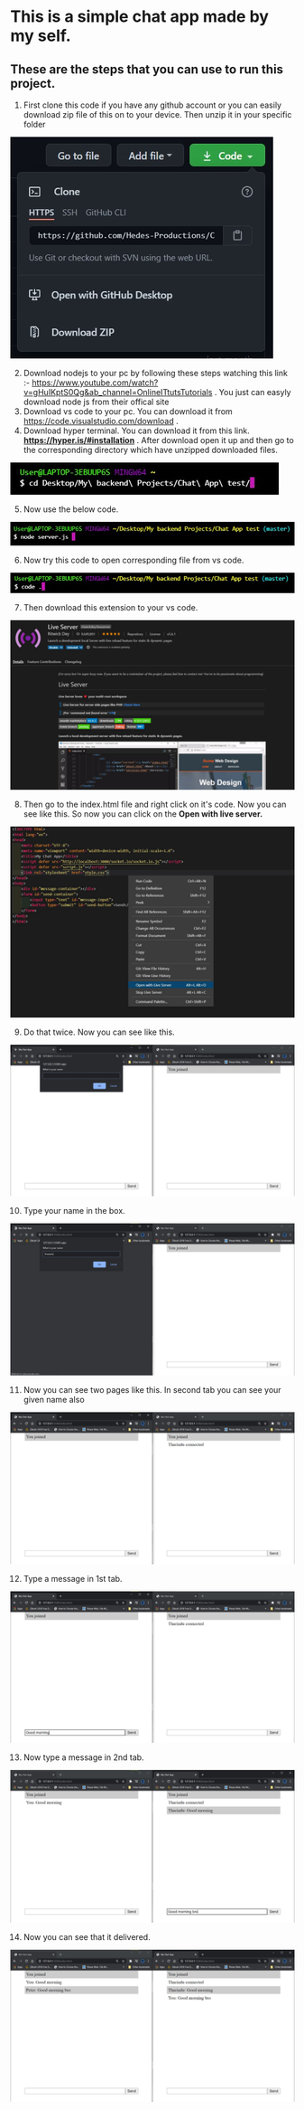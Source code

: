 # This is a simple chat app made by my self.
## These are the steps that you can use to run this project. 
1. First clone this code if you have any github account or you can easily download zip file of this on to your device. Then unzip it in your specific folder 

![](readme_images/1.jpg) 

2. Download nodejs to your pc by following these steps watching this link :- https://www.youtube.com/watch?v=gHuIKptS0Qg&ab_channel=OnlineITtutsTutorials . You just can easyly download node js from their offical site 
3. Download vs code to your pc. You can download it from https://code.visualstudio.com/download . 
4. Download hyper terminal. You can download it from this link. **https://hyper.is/#installation** . After download open it up and then go to the corresponding directory which have unzipped downloaded files. 

![](readme_images/11.jpg) 

5. Now use the below code. 

![](readme_images/2.jpg) 

6. Now try this code to open corresponding file from vs code. 

![](readme_images/12.jpg) 

7. Then download this extension to your vs code. 

![](readme_images/3.jpg) 

8. Then go to the index.html file and right click on it's code. Now you can see like this. So now you can click on the **Open with live server.** 

![](readme_images/4.jpg) 

9. Do that twice. Now you can see like this. 

![](readme_images/5.jpg) 

10. Type your name in the box. 

![](readme_images/6.jpg) 

11. Now you can see two pages like this. In second tab you can see your given name also 

![](readme_images/7.jpg) 

12. Type a message in 1st tab. 

![](readme_images/8.jpg) 

13. Now type a message in 2nd tab. 

![](readme_images/9.jpg) 

14. Now you can see that it delivered. 

![](readme_images/10.jpg)
